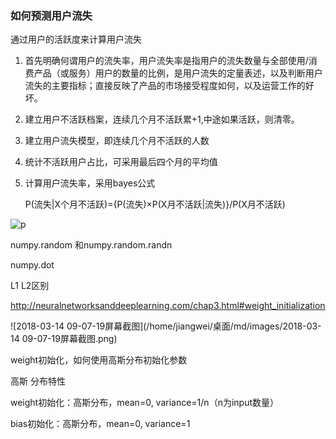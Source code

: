 ### 如何预测用户流失

通过用户的活跃度来计算用户流失

1. 首先明确何谓用户的流失率，用户流失率是指用户的流失数量与全部使用/消费产品（或服务）用户的数量的比例，是用户流失的定量表述，以及判断用户流失的主要指标；直接反映了产品的市场接受程度如何，以及运营工作的好坏。

2. 建立用户不活跃档案，连续几个月不活跃累+1,中途如果活跃，则清零。

3. 建立用户流失模型，即连续几个月不活跃的人数

4. 统计不活跃用户占比，可采用最后四个月的平均值

5. 计算用户流失率，采用bayes公式

   P(流失|X个月不活跃)={P(流失)×P(X月不活跃|流失)}/P(X月不活跃)

![p](/home/jiangwei/桌面/md/images/p.jpg)



numpy.random 和numpy.random.randn

numpy.dot





L1  L2区别

http://neuralnetworksanddeeplearning.com/chap3.html#weight_initialization

![2018-03-14 09-07-19屏幕截图](/home/jiangwei/桌面/md/images/2018-03-14 09-07-19屏幕截图.png)











weight初始化，如何使用高斯分布初始化参数



高斯	分布特性



weight初始化：高斯分布，mean=0, variance=1/n（n为input数量）

bias初始化：高斯分布，mean=0, variance=1